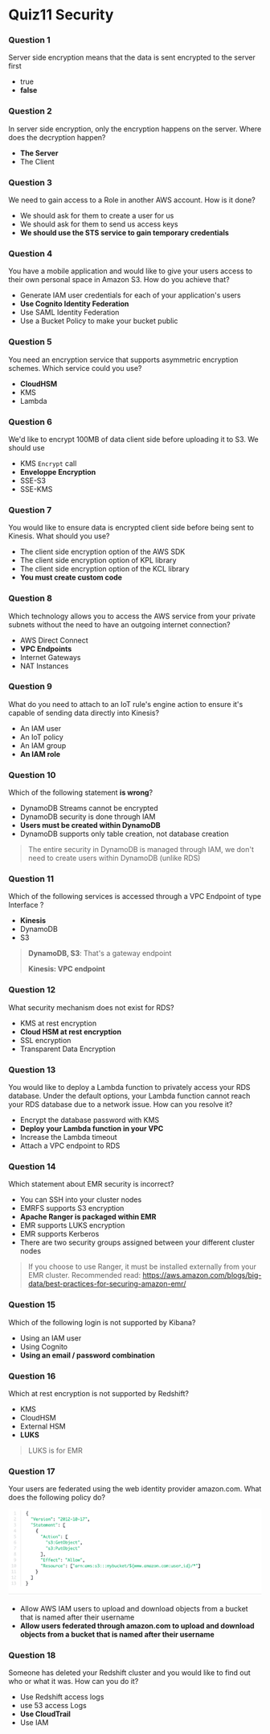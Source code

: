 # **Quiz11 Security**

### **Question 1** 

Server side encryption means that the data is sent encrypted to the server first 

* true 
* **false** 


### **Question 2** 

In server side encryption, only the encryption happens on the server. Where does the decryption happen? 

* **The Server** 
* The Client 


### **Question 3** 

We need to gain access to a Role in another AWS account. How is it done? 

* We should ask for them to create a user for us 
* We should ask for them to send us access keys 
* **We should use the STS service to gain temporary credentials** 


### **Question 4** 

You have a mobile application and would like to give your users access to their own personal space in Amazon S3. How do you achieve that? 

* Generate IAM user credentials for each of your application's users 
* **Use Cognito Identity Federation** 
* Use SAML Identity Federation 
* Use a Bucket Policy to make your bucket public 

### **Question 5** 

You need an encryption service that supports asymmetric encryption schemes. Which service could you use? 

* **CloudHSM** 
* KMS 
* Lambda 

### **Question 6**

We'd like to encrypt 100MB of data client side before uploading it to S3. We should use 


* KMS `Encrypt` call 
* **Enveloppe Encryption** 
* SSE-S3 
* SSE-KMS 


### **Question 7**

You would like to ensure data is encrypted client side before being  sent to Kinesis. What should you use? 

* The client side encryption option of the AWS SDK 
* The client side encryption option of KPL library
* The client side encryption option of the KCL library 
* **You must create custom code** 

### **Question 8** 

Which technology allows you to access the AWS service from your private subnets without the need to have an outgoing internet connection? 

* AWS Direct Connect 
* **VPC Endpoints** 
* Internet Gateways
* NAT Instances 

### **Question 9** 

What do you need to attach to an IoT rule's engine action to ensure it's capable of sending data directly into Kinesis? 

* An IAM user 
* An IoT policy 
* An IAM group 
* **An IAM role** 


### **Question 10** 

Which of the following statement **is wrong**? 

* DynamoDB Streams cannot be encrypted 
* DynamoDB security is done through IAM 
* **Users must be created within DynamoDB** 
* DynamoDB supports only table creation, not database creation 

> The entire security in DynamoDB is managed through IAM, we don't need to create users within DynamoDB (unlike RDS) 


### **Question 11** 

Which of the following services is accessed through a VPC Endpoint of type Interface ? 

* **Kinesis** 
* DynamoDB 
* S3 


> **DynamoDB, S3**: That's a gateway endpoint 
> 
> **Kinesis: VPC endpoint**

### **Question 12** 

What security mechanism does not exist for RDS? 

* KMS at rest encryption 
* **Cloud HSM at rest encryption** 
* SSL encryption 
* Transparent Data Encryption 

### **Question 13** 

You would like to deploy a Lambda function to privately access your RDS database. Under the default options, your Lambda function cannot reach your RDS database due to a network issue. How can you resolve it? 

* Encrypt the database password with KMS 
* **Deploy your Lambda function in your VPC** 
* Increase the Lambda timeout 
* Attach a VPC endpoint to RDS 



### **Question 14** 

Which statement about EMR security is incorrect? 

* You can SSH into your cluster nodes 
* EMRFS supports S3 encryption 
* **Apache Ranger is packaged within EMR** 
* EMR supports LUKS encryption 
* EMR supports Kerberos 
* There are two security groups assigned between your different cluster nodes 


> If you choose to use Ranger, it must be installed externally from your EMR cluster. Recommended read: https://aws.amazon.com/blogs/big-data/best-practices-for-securing-amazon-emr/ 


### **Question 15**
 
Which of the following login is not supported by Kibana? 

* Using an IAM user 
* Using Cognito 
* **Using an email / password combination** 



### **Question 16**

Which at rest encryption is not supported by Redshift? 

* KMS 
* CloudHSM 
* External HSM 
* **LUKS** 

> LUKS is for EMR

### **Question 17** 

Your users are federated using the web identity provider amazon.com. What does the following policy do? 


![Alt Image Text](../images/qz11_1.png "Body image")

* Allow AWS IAM users to upload and download objects from a bucket that is named after their username 
* **Allow users federated through amazon.com to upload and download objects from a bucket that is named after their username**


### **Question 18**
 
Someone has deleted your Redshift cluster and you would like to find out who or what it was. How can 
you do it? 

* Use Redshift access logs 
* use 53 access Logs 
* **Use CloudTrail** 
* Use IAM 
